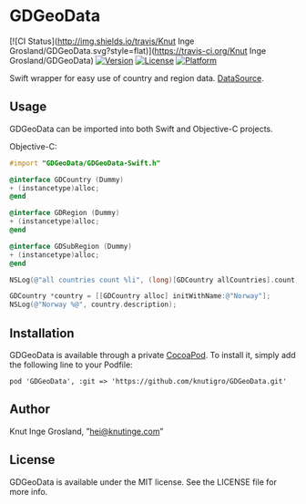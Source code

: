 # GDGeoData

[![CI Status](http://img.shields.io/travis/Knut Inge Grosland/GDGeoData.svg?style=flat)](https://travis-ci.org/Knut Inge Grosland/GDGeoData)
[![Version](https://img.shields.io/cocoapods/v/GDGeoData.svg?style=flat)](http://cocoadocs.org/docsets/GDGeoData)
[![License](https://img.shields.io/cocoapods/l/GDGeoData.svg?style=flat)](http://cocoadocs.org/docsets/GDGeoData)
[![Platform](https://img.shields.io/cocoapods/p/GDGeoData.svg?style=flat)](http://cocoadocs.org/docsets/GDGeoData)

Swift wrapper for easy use of country and region data. [DataSource](https://github.com/knutigro/ISO-3166-Countries-with-Regional-Codes).

## Usage

GDGeoData can be imported into both Swift and Objective-C projects.

Objective-C: 

```Objective-C
#import "GDGeoData/GDGeoData-Swift.h"

@interface GDCountry (Dummy)
+ (instancetype)alloc;
@end

@interface GDRegion (Dummy)
+ (instancetype)alloc;
@end

@interface GDSubRegion (Dummy)
+ (instancetype)alloc;
@end

NSLog(@"all countries count %li", (long)[GDCountry allCountries].count);

GDCountry *country = [[GDCountry alloc] initWithName:@"Norway"];
NSLog(@"Norway %@", country.description);
```

## Installation

GDGeoData is available through a private [CocoaPod](http://cocoapods.org). To install
it, simply add the following line to your Podfile:

    pod 'GDGeoData', :git => 'https://github.com/knutigro/GDGeoData.git'


## Author

Knut Inge Grosland, ”hei@knutinge.com”

## License

GDGeoData is available under the MIT license. See the LICENSE file for more info.

